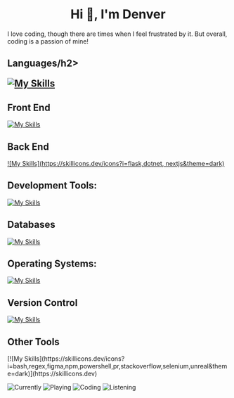 <h1 align="center">Hi 👋, I'm Denver</h1>
<p>I love coding, though there are times when I feel frustrated by it. But overall, coding is a passion of mine!</p>


<h2>Languages/h2>

[![My Skills](https://skillicons.dev/icons?i=cpp,cs,java,py,js,ts&theme=dark)](https://skillicons.dev)  

<h2>Front End</h2>

[![My Skills](https://skillicons.dev/icons?i=html,css,tailwind,bootstrap,react,nextjs,redux,vite&theme=dark)](https://skillicons.dev)


<h2>Back End</h2>

[![My Skills](https://skillicons.dev/icons?i=flask,dotnet, nextjs&theme=dark)](https://skillicons.dev)

<h2>Development Tools:</h2>

[![My Skills](https://skillicons.dev/icons?i=vscode,visualstudio,eclipse,pycharm&theme=dark)](https://skillicons.dev)

<h2>Databases </h2>


[![My Skills](https://skillicons.dev/icons?i=sqlite,mysql&theme=dark)](https://skillicons.dev)


<h2>Operating Systems: </h2>

[![My Skills](https://skillicons.dev/icons?i=apple,linux,ubuntu,windows&theme=dark)](https://skillicons.dev) 

<h2>Version Control</h2> 

[![My Skills](https://skillicons.dev/icons?i=git,github&theme=dark)](https://skillicons.dev) 

<h2>Other Tools </h2>
[![My Skills](https://skillicons.dev/icons?i=bash,regex,figma,npm,powershell,pr,stackoverflow,selenium,unreal&theme=dark)](https://skillicons.dev) 


![Currently](https://img.shields.io/badge/currently-online-green?style=flat-square)
![Playing](https://img.shields.io/badge/playing-nothing%20rn-blue?style=flat-square)
![Coding](https://img.shields.io/badge/coding-nothing%20rn-blue?style=flat-square&logo=visualstudiocode)
![Listening](https://img.shields.io/badge/listening%20to-nothing%20rn-green?style=flat-square&logo=spotify)


